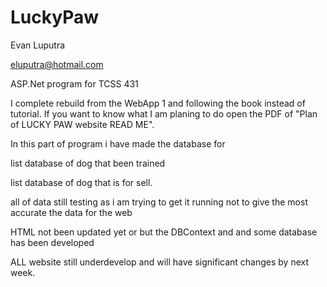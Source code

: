# LuckyPaw
Evan Luputra

eluputra@hotmail.com

ASP.Net program for TCSS 431

I complete rebuild from the WebApp 1 and following the book instead of tutorial.
If you want to know what I am planing to do open the PDF of "Plan of LUCKY PAW website READ ME".

In this part of program i have made the database for
 
list database of dog that been trained

list database of dog that is for sell.

all of data still testing as i am trying to get it running not to give the most accurate the data for the web

HTML not been updated yet or but the DBContext and and some database has been developed

ALL website still underdevelop and will have significant changes by next week.